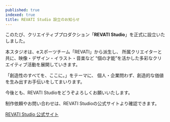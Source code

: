 ```yaml
---
published: true
indexed: true
title: REVATI Studio 設立のお知らせ
---
```


このたび、クリエイティブプロダクション「<strong style="text-wrap: nowrap;">REVATI Studio</strong>」を正式に設立いたしました。

本スタジオは、eスポーツチーム「REVATI」から派生し、
所属クリエイターと共に、映像・デザイン・イラスト・音楽など
“個の才能”を活かした多彩なクリエイティブ活動を展開していきます。

「創造性のすべてを、ここに。」をテーマに、
個人・企業問わず、創造的な価値を生み出すお手伝いをしてまいります。

今後とも、REVATI Studioをどうぞよろしくお願いいたします。

制作依頼やお問い合わせは、REVATI Studioの公式サイトより確認できます。

<a href="https://studio.revati.jp" target="_blank" rel="noopener noreferrer">REVATI Studio 公式サイト</a>

